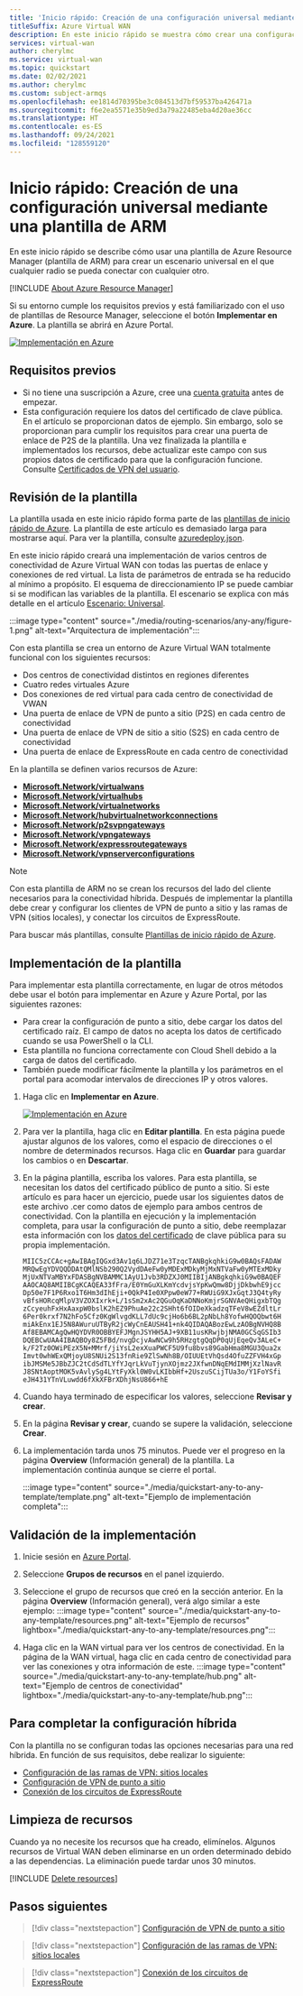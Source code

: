 ```yaml
---
title: 'Inicio rápido: Creación de una configuración universal mediante una plantilla de ARM'
titleSuffix: Azure Virtual WAN
description: En este inicio rápido se muestra cómo crear una configuración universal con una plantilla de Azure Resource Manager (plantilla de ARM).
services: virtual-wan
author: cherylmc
ms.service: virtual-wan
ms.topic: quickstart
ms.date: 02/02/2021
ms.author: cherylmc
ms.custom: subject-armqs
ms.openlocfilehash: ee1814d70395be3c084513d7bf59537ba426471a
ms.sourcegitcommit: f6e2ea5571e35b9ed3a79a22485eba4d20ae36cc
ms.translationtype: HT
ms.contentlocale: es-ES
ms.lasthandoff: 09/24/2021
ms.locfileid: "128559120"
---
```

# <a name="quickstart-create-an-any-to-any-configuration-using-an-arm-template"></a>Inicio rápido: Creación de una configuración universal mediante una plantilla de ARM

En este inicio rápido se describe cómo usar una plantilla de Azure Resource Manager (plantilla de ARM) para crear un escenario universal en el que cualquier radio se pueda conectar con cualquier otro.

[!INCLUDE [About Azure Resource Manager](../../includes/resource-manager-quickstart-introduction.md)]

Si su entorno cumple los requisitos previos y está familiarizado con el uso de plantillas de Resource Manager, seleccione el botón **Implementar en Azure**. La plantilla se abrirá en Azure Portal.

[![Implementación en Azure](../media/template-deployments/deploy-to-azure.svg)](https://portal.azure.com/#create/Microsoft.Template/uri/https%3a%2f%2fraw.githubusercontent.com%2fAzure%2fazure-quickstart-templates%2fmaster%2fquickstarts%2fmicrosoft.network%2fvirtual-wan-with-all-gateways%2fazuredeploy.json)

## <a name="prerequisites"></a>Requisitos previos

* Si no tiene una suscripción a Azure, cree una [cuenta gratuita](https://azure.microsoft.com/free/?WT.mc_id=A261C142F) antes de empezar.
* Esta configuración requiere los datos del certificado de clave pública. En el artículo se proporcionan datos de ejemplo. Sin embargo, solo se proporcionan para cumplir los requisitos para crear una puerta de enlace de P2S de la plantilla. Una vez finalizada la plantilla e implementados los recursos, debe actualizar este campo con sus propios datos de certificado para que la configuración funcione. Consulte [Certificados de VPN del usuario](certificates-point-to-site.md#cer).

## <a name="review-the-template"></a><a name="review"></a>Revisión de la plantilla

La plantilla usada en este inicio rápido forma parte de las [plantillas de inicio rápido de Azure](https://azure.microsoft.com/resources/templates/virtual-wan-with-all-gateways). La plantilla de este artículo es demasiado larga para mostrarse aquí. Para ver la plantilla, consulte [azuredeploy.json](https://github.com/Azure/azure-quickstart-templates/blob/master/quickstarts/microsoft.network/virtual-wan-with-all-gateways/azuredeploy.json).

En este inicio rápido creará una implementación de varios centros de conectividad de Azure Virtual WAN con todas las puertas de enlace y conexiones de red virtual. La lista de parámetros de entrada se ha reducido al mínimo a propósito. El esquema de direccionamiento IP se puede cambiar si se modifican las variables de la plantilla. El escenario se explica con más detalle en el artículo [Escenario: Universal](scenario-any-to-any.md).

:::image type="content" source="./media/routing-scenarios/any-any/figure-1.png" alt-text="Arquitectura de implementación":::

Con esta plantilla se crea un entorno de Azure Virtual WAN totalmente funcional con los siguientes recursos:

* Dos centros de conectividad distintos en regiones diferentes
* Cuatro redes virtuales Azure
* Dos conexiones de red virtual para cada centro de conectividad de VWAN
* Una puerta de enlace de VPN de punto a sitio (P2S) en cada centro de conectividad
* Una puerta de enlace de VPN de sitio a sitio (S2S) en cada centro de conectividad
* Una puerta de enlace de ExpressRoute en cada centro de conectividad

En la plantilla se definen varios recursos de Azure:

* [**Microsoft.Network/virtualwans**](/azure/templates/microsoft.network/virtualwans)
* [**Microsoft.Network/virtualhubs**](/azure/templates/microsoft.network/virtualhubs)
* [**Microsoft.Network/virtualnetworks**](/azure/templates/microsoft.network/virtualnetworks)
* [**Microsoft.Network/hubvirtualnetworkconnections**](/azure/templates/microsoft.network/virtualhubs/hubvirtualnetworkconnections)
* [**Microsoft.Network/p2svpngateways**](/azure/templates/microsoft.network/p2svpngateways)
* [**Microsoft.Network/vpngateways**](/azure/templates/microsoft.network/vpngateways) 
* [**Microsoft.Network/expressroutegateways**](/azure/templates/microsoft.network/expressroutegateways)
* [**Microsoft.Network/vpnserverconfigurations**](/azure/templates/microsoft.network/vpnserverconfigurations)

>[!NOTE]
> Con esta plantilla de ARM no se crean los recursos del lado del cliente necesarios para la conectividad híbrida. Después de implementar la plantilla debe crear y configurar los clientes de VPN de punto a sitio y las ramas de VPN (sitios locales), y conectar los circuitos de ExpressRoute.
>

Para buscar más plantillas, consulte [Plantillas de inicio rápido de Azure](https://azure.microsoft.com/resources/templates/?resourceType=Microsoft.Network&pageNumber=1&sort=Popular).

## <a name="deploy-the-template"></a><a name="deploy"></a>Implementación de la plantilla

Para implementar esta plantilla correctamente, en lugar de otros métodos debe usar el botón para implementar en Azure y Azure Portal, por las siguientes razones:

* Para crear la configuración de punto a sitio, debe cargar los datos del certificado raíz. El campo de datos no acepta los datos de certificado cuando se usa PowerShell o la CLI.
* Esta plantilla no funciona correctamente con Cloud Shell debido a la carga de datos del certificado.
* También puede modificar fácilmente la plantilla y los parámetros en el portal para acomodar intervalos de direcciones IP y otros valores.

1. Haga clic en **Implementar en Azure**.

   [![Implementación en Azure](../media/template-deployments/deploy-to-azure.svg)](https://portal.azure.com/#create/Microsoft.Template/uri/https%3a%2f%2fraw.githubusercontent.com%2fAzure%2fazure-quickstart-templates%2fmaster%2fquickstarts%2fmicrosoft.network%2fvirtual-wan-with-all-gateways%2fazuredeploy.json)
1. Para ver la plantilla, haga clic en **Editar plantilla**. En esta página puede ajustar algunos de los valores, como el espacio de direcciones o el nombre de determinados recursos. Haga clic en **Guardar** para guardar los cambios o en **Descartar**.
1. En la página plantilla, escriba los valores. Para esta plantilla, se necesitan los datos del certificado público de punto a sitio. Si este artículo es para hacer un ejercicio, puede usar los siguientes datos de este archivo .cer como datos de ejemplo para ambos centros de conectividad. Con la plantilla en ejecución y la implementación completa, para usar la configuración de punto a sitio, debe reemplazar esta información con los [datos del certificado](certificates-point-to-site.md#cer) de clave pública para su propia implementación.

   ```certificate-data
   MIIC5zCCAc+gAwIBAgIQGxd3Av1q6LJDZ71e3TzqcTANBgkqhkiG9w0BAQsFADAW
   MRQwEgYDVQQDDAtQMlNSb290Q2VydDAeFw0yMDExMDkyMjMxNTVaFw0yMTExMDky
   MjUxNTVaMBYxFDASBgNVBAMMC1AyU1Jvb3RDZXJ0MIIBIjANBgkqhkiG9w0BAQEF
   AAOCAQ8AMIIBCgKCAQEA33fFra/E0YmGuXLKmYcdvjsYpKwQmw8DjjDkbwhE9jcc
   Dp50e7F1P6Rxo1T6Hm3dIhEji+0QkP4Ie0XPpw0eW77+RWUiG9XJxGqtJ3Q4tyRy
   vBfsHORcqMlpV3VZOXIxrk+L/1sSm2xAc2QGuOqKaDNNoKmjrSGNVAeQHigxbTQg
   zCcyeuhFxHxAaxpW0bslK2hEZ9PhuAe22c2SHht6fOIDeXkadzqTFeV8wEZdltLr
   6Per0krxf7N2hFo5Cfz0KgWlvgdKLL7dUc9cjHo6b6BL2pNbLh8YofwHQOQbwt6H
   miAkEnx1EJ5N8AWuruUTByR2jcWyCnEAUSH41+nk4QIDAQABozEwLzAOBgNVHQ8B
   Af8EBAMCAgQwHQYDVR0OBBYEFJMgnJSYHH5AJ+9XB11usKRwjbjNMA0GCSqGSIb3
   DQEBCwUAA4IBAQBOy8Z5FBd/nvgDcjvAwNCw9h5RHzgtgQqDP0qUjEqeQv3ALeC+
   k/F2Tz0OWiPEzX5N+MMrf/jiYsL2exXuaPWCF5U9fu8bvs89GabHma8MGU3Qua2x
   Imvt0whWExQMjoyU8SNUi2S13fnRie9ZlSwNh8B/OIUUEtVhQsd4OfuZZFVH4xGp
   ibJMSMe5JBbZJC2tCdSdTLYfYJqrLkVuTjynXOjmz2JXfwnDNqEMdIMMjXzlNavR
   J8SNtAoptMOK5vAvlySg4LYtFyXkl0W0vLKIbbHf+2UszuSCijTUa3o/Y1FoYSfi
   eJH431YTnVLuwdd6fXkXFBrXDhjNsU866+hE
   ```

1. Cuando haya terminado de especificar los valores, seleccione **Revisar y crear**.
1. En la página **Revisar y crear**, cuando se supere la validación, seleccione **Crear**.
1. La implementación tarda unos 75 minutos. Puede ver el progreso en la página **Overview** (Información general) de la plantilla.  La implementación continúa aunque se cierre el portal.

   :::image type="content" source="./media/quickstart-any-to-any-template/template.png" alt-text="Ejemplo de implementación completa":::

## <a name="validate-the-deployment"></a><a name="validate"></a>Validación de la implementación

1. Inicie sesión en [Azure Portal](https://portal.azure.com).
1. Seleccione **Grupos de recursos** en el panel izquierdo.
1. Seleccione el grupo de recursos que creó en la sección anterior. En la página **Overview** (Información general), verá algo similar a este ejemplo: :::image type="content" source="./media/quickstart-any-to-any-template/resources.png" alt-text="Ejemplo de recursos" lightbox="./media/quickstart-any-to-any-template/resources.png":::

1. Haga clic en la WAN virtual para ver los centros de conectividad. En la página de la WAN virtual, haga clic en cada centro de conectividad para ver las conexiones y otra información de este.
   :::image type="content" source="./media/quickstart-any-to-any-template/hub.png" alt-text="Ejemplo de centros de conectividad" lightbox="./media/quickstart-any-to-any-template/hub.png":::

## <a name="complete-the-hybrid-configuration"></a><a name="complete"></a>Para completar la configuración híbrida

Con la plantilla no se configuran todas las opciones necesarias para una red híbrida. En función de sus requisitos, debe realizar lo siguiente:

* [Configuración de las ramas de VPN: sitios locales](virtual-wan-site-to-site-portal.md#site)
* [Configuración de VPN de punto a sitio](virtual-wan-point-to-site-portal.md)
* [Conexión de los circuitos de ExpressRoute](virtual-wan-expressroute-portal.md)

## <a name="clean-up-resources"></a>Limpieza de recursos

Cuando ya no necesite los recursos que ha creado, elimínelos. Algunos recursos de Virtual WAN deben eliminarse en un orden determinado debido a las dependencias. La eliminación puede tardar unos 30 minutos.

[!INCLUDE [Delete resources](../../includes/virtual-wan-resource-cleanup.md)]

## <a name="next-steps"></a>Pasos siguientes

> [!div class="nextstepaction"]
> [Configuración de VPN de punto a sitio](virtual-wan-point-to-site-portal.md)

> [!div class="nextstepaction"]
> [Configuración de las ramas de VPN: sitios locales](virtual-wan-site-to-site-portal.md#site)

> [!div class="nextstepaction"]
> [Conexión de los circuitos de ExpressRoute](virtual-wan-expressroute-portal.md)
